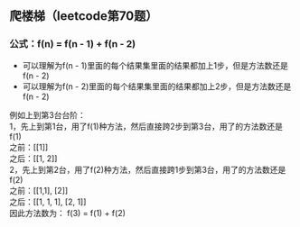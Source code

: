 ## 爬楼梯（leetcode第70题）
### 公式：f(n) = f(n - 1) + f(n - 2)
* 可以理解为f(n - 1)里面的每个结果集里面的结果都加上1步，但是方法数还是f(n - 2)
* 可以理解为f(n - 2)里面的每个结果集里面的结果都加上2步，但是方法数还是f(n - 2)  


例如上到第3台台阶：  
1，先上到第1台，用了f(1)种方法，然后直接跨2步到第3台，用了的方法数还是f(1)  
之前：[[1]]  
之后：[[1, 2]]  
2，先上到第2台，用了f(2)种方法，然后直接跨1步到第3台，用了的方法数还是f(2)  
之前：[[1,1], [2]]  
之后：[[1, 1, 1], [2, 1]]  
因此方法数为： f(3) = f(1) + f(2)